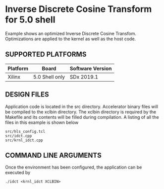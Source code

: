 Inverse Discrete Cosine Transform for 5.0 shell
======================

Example shows an optimized Inverse Discrete Cosine Transfom. Optimizations are applied to the kernel as well as the host code.

## SUPPORTED PLATFORMS
Platform | Board             | Software Version
---------|-------------------|-----------------
Xilinx|5.0 Shell only|SDx 2019.1


##  DESIGN FILES
Application code is located in the src directory. Accelerator binary files will be compiled to the xclbin directory. The xclbin directory is required by the Makefile and its contents will be filled during compilation. A listing of all the files in this example is shown below

```
src/hls_config.tcl
src/idct.cpp
src/krnl_idct.cpp
```

##  COMMAND LINE ARGUMENTS
Once the environment has been configured, the application can be executed by
```
./idct <krnl_idct XCLBIN>
```

